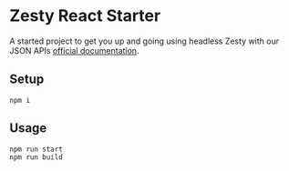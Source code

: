 # Zesty React Starter

A started project to get you up and going using headless Zesty with our JSON APIs
[official documentation](https://developer.zesty.io/guides/api/basic-api-json-endpoints-guide/).

## Setup
```shell
npm i
```

## Usage
```shell
npm run start
npm run build
```
